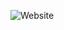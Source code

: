![Website](https://img.shields.io/website?url=https%3A%2F%2Fwinterpixelgames.com&up_message=Website%20is%20up&up_color=green&down_message=Website%20is%20down%20(probably%20under%20maintenance)&down_color=red&style=flat&label=Status)
